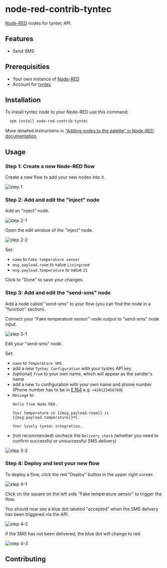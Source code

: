 # node-red-contrib-tyntec

[Node-RED](http://nodered.org/) nodes for tyntec API.

## Features

- Send SMS

## Prerequisities

- Your own instance of [Node-RED](https://nodered.org/docs/getting-started/)
- Account for [tyntec](https://www.tyntec.com/)

## Installation

To install tyntec node to your Node-RED use this command:

```bash
  npm install node-red-contrib-tyntec
```

More detailed instructions in ["Adding nodes to the palette" in Node-RED documentation](https://nodered.org/docs/user-guide/runtime/adding-nodes).

## Usage

### Step 1: Create a new Node-RED flow

Create a new flow to add your new nodes into it.

![step 1](./docs/step-1.png)

### Step 2: Add and edit the "inject" node

Add an "inject" node.

![step 2-1](./docs/step-2-1.png)

Open the edit window of the "inject" node.

![step 2-2](./docs/step-2-2.png)

Set:

- `name` to `Fake temperature sensor`
- `msg.payload.room` to value `Livingroom`
- `msg.payload.temperature` to value `21`

Click to "Done" to save your changes.

### Step 3: Add and edit the "send-sms" node

Add a node called "send-sms" to your flow (you can find the node in a "function" section).

Connect your "Fake temperature sensor" node output to "send-sms" node input.

![step 3-1](./docs/step-3-1.png)

Edit your "send-sms" node.

Set:

- `name` to `Temperature SMS`
- add a new `Tyntec Configuration` with your tyntec API key
- (optional) `From` to your own name, which will appear as the sender's name
- add a new `To` configuration with your own name and phone number (Phone number has to be in [E.164](https://en.wikipedia.org/wiki/E.164) e.g. `+420123456789`)
- `Message` to 
  ```
  Hello from Node-RED.

  Your temperature in {{msg.payload.room}} is {{msg.payload.temperature}}ºC.

  Your lovely tyntec integration.
  ```
- (not recommended) uncheck the `Delivery check` (whether you need to confirm successful or unsuccessful SMS delivery)

![step 3-2](./docs/step-3-2.png)

### Step 4: Deploy and test your new flow

To deploy a flow, click the red "Deploy" button in the upper right corner.

![step 4-1](./docs/step-4-1.png)

Click on the square on the left side "Fake temperature sensor" to trigger the flow.

You should now see a blue dot labeled "accepted" when the SMS delivery has been triggered via the API.

![step 4-2](./docs/step-4-2.png)

If the SMS has not been delivered, the blue dot will change to red.

![step 4-3](./docs/step-4-3.png)

## Contributing
